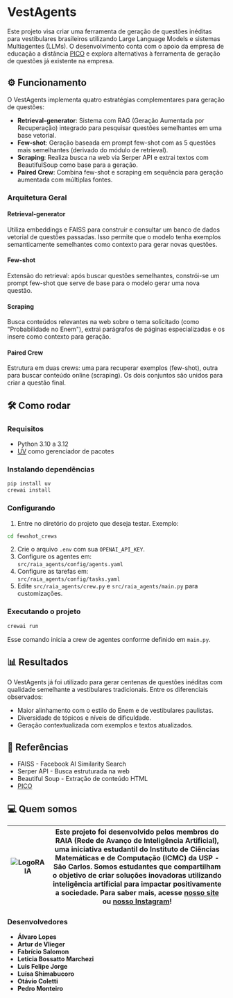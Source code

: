 
# VestAgents

Este projeto visa criar uma ferramenta de geração de questões inéditas para vestibulares brasileiros utilizando Large Language Models e sistemas Multiagentes (LLMs). O desenvolvimento conta com o apoio da empresa de educação a distância [PICO](https://www.usepico.com.br/) e explora alternativas à ferramenta de geração de questões já existente na empresa.

## ⚙️ Funcionamento

O VestAgents implementa quatro estratégias complementares para geração de questões:

- **Retrieval-generator**: Sistema com RAG (Geração Aumentada por Recuperação) integrado para pesquisar questões semelhantes em uma base vetorial.
- **Few-shot**: Geração baseada em prompt few-shot com as 5 questões mais semelhantes (derivado do módulo de retrieval).
- **Scraping**: Realiza busca na web via Serper API e extrai textos com BeautifulSoup como base para a geração.
- **Paired Crew**: Combina few-shot e scraping em sequência para geração aumentada com múltiplas fontes.

### Arquitetura Geral

#### Retrieval-generator

Utiliza embeddings e FAISS para construir e consultar um banco de dados vetorial de questões passadas. Isso permite que o modelo tenha exemplos semanticamente semelhantes como contexto para gerar novas questões.

#### Few-shot

Extensão do retrieval: após buscar questões semelhantes, constrói-se um prompt few-shot que serve de base para o modelo gerar uma nova questão.

#### Scraping

Busca conteúdos relevantes na web sobre o tema solicitado (como "Probabilidade no Enem"), extrai parágrafos de páginas especializadas e os insere como contexto para geração.

#### Paired Crew

Estrutura em duas crews: uma para recuperar exemplos (few-shot), outra para buscar conteúdo online (scraping). Os dois conjuntos são unidos para criar a questão final.

## 🛠️ Como rodar

### Requisitos

- Python 3.10 a 3.12
- [UV](https://docs.astral.sh/uv/) como gerenciador de pacotes

### Instalando dependências

```bash
pip install uv
crewai install
```

### Configurando

1. Entre no diretório do projeto que deseja testar. 
Exemplo:
```bash
cd fewshot_crews
```
2. Crie o arquivo `.env` com sua `OPENAI_API_KEY`.
3. Configure os agentes em:  
   `src/raia_agents/config/agents.yaml`
4. Configure as tarefas em:  
   `src/raia_agents/config/tasks.yaml`
5. Edite `src/raia_agents/crew.py` e `src/raia_agents/main.py` para customizações.

### Executando o projeto

```bash
crewai run
```

Esse comando inicia a crew de agentes conforme definido em `main.py`.

## 📊 Resultados

O VestAgents já foi utilizado para gerar centenas de questões inéditas com qualidade semelhante a vestibulares tradicionais. Entre os diferenciais observados:

- Maior alinhamento com o estilo do Enem e de vestibulares paulistas.
- Diversidade de tópicos e níveis de dificuldade.
- Geração contextualizada com exemplos e textos atualizados.

## 📑 Referências

- FAISS - Facebook AI Similarity Search  
- Serper API - Busca estruturada na web  
- Beautiful Soup - Extração de conteúdo HTML  
- [PICO](https://www.usepico.com.br/)

## 💻 Quem somos

| ![LogoRAIA](https://github.com/user-attachments/assets/ce3f8386-a900-43ff-af84-adce9c17abd2) | Este projeto foi desenvolvido pelos membros do **RAIA (Rede de Avanço de Inteligência Artificial)**, uma iniciativa estudantil do Instituto de Ciências Matemáticas e de Computação (ICMC) da USP - São Carlos. Somos estudantes que compartilham o objetivo de criar soluções inovadoras utilizando inteligência artificial para impactar positivamente a sociedade. Para saber mais, acesse [nosso site](https://gruporaia.vercel.app/) ou [nosso Instagram](https://instagram.com/grupo.raia)! |
|------------------|-------------------------------------------|

### Desenvolvedores

- **Álvaro Lopes**
- **Artur de Vlieger**
- **Fabrício Salomon**
- **Leticia Bossatto Marchezi**  
- **Luis Felipe Jorge**
- **Luísa Shimabucoro**
- **Otávio Coletti**
- **Pedro Monteiro**
